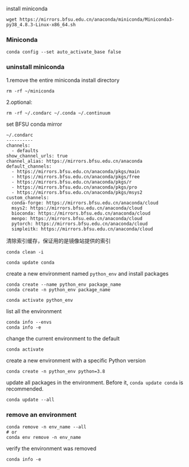 
install miniconda

```
wget https://mirrors.bfsu.edu.cn/anaconda/miniconda/Miniconda3-py38_4.8.3-Linux-x86_64.sh
```

### Miniconda

```
conda config --set auto_activate_base false
```

### uninstall miniconda

1.remove the entire miniconda install directory

```
rm -rf ~/miniconda
```

2.optional:

```
rm -rf ~/.condarc ~/.conda ~/.continuum
```

set BFSU conda mirror

```
~/.condarc
----------
channels:
  - defaults
show_channel_urls: true
channel_alias: https://mirrors.bfsu.edu.cn/anaconda
default_channels:
  - https://mirrors.bfsu.edu.cn/anaconda/pkgs/main
  - https://mirrors.bfsu.edu.cn/anaconda/pkgs/free
  - https://mirrors.bfsu.edu.cn/anaconda/pkgs/r
  - https://mirrors.bfsu.edu.cn/anaconda/pkgs/pro
  - https://mirrors.bfsu.edu.cn/anaconda/pkgs/msys2
custom_channels:
  conda-forge: https://mirrors.bfsu.edu.cn/anaconda/cloud
  msys2: https://mirrors.bfsu.edu.cn/anaconda/cloud
  bioconda: https://mirrors.bfsu.edu.cn/anaconda/cloud
  menpo: https://mirrors.bfsu.edu.cn/anaconda/cloud
  pytorch: https://mirrors.bfsu.edu.cn/anaconda/cloud
  simpleitk: https://mirrors.bfsu.edu.cn/anaconda/cloud
```

清除索引缓存，保证用的是镜像站提供的索引

```
conda clean -i
```

```
conda update conda
```

create a new environment named `python_env` and install packages

```
conda create --name python_env package_name
conda create -n python_env package_name
```

```
conda activate python_env
```

list all the environment

```
conda info --envs
conda info -e
```

change the current environment to the default

```
conda activate
```

create a new environment with a specific Python version

```
conda create -n python_env python=3.8
```

update all packages in the environment. Before it, `conda update conda` is recommended.

```
conda update --all
```

### remove an environment

```
conda remove -n env_name --all
# or
conda env remove -n env_name
```

verify the environment was removed

```
conda info -e
```
